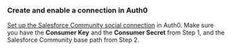 ### Create and enable a connection in Auth0
[Set up the Salesforce Community social connection](/dashboard/guides/connections/set-up-connections-social) in Auth0. Make sure you have the **Consumer Key** and the **Consumer Secret** from Step 1, and the Salesforce Community base path from Step 2. 
